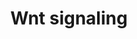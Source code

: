 ---
annotations:
- id: PW:0000201
  parent: signaling pathway
  type: Pathway Ontology
  value: Wnt signaling, canonical pathway
- id: PW:0000008
  parent: signaling pathway
  type: Pathway Ontology
  value: Wnt signaling pathway
authors:
- M.Lieberman
- MaintBot
- AlexanderPico
- MartijnVanIersel
- Khanspers
- Thomas
- Ewexler
- Zari
- Mkutmon
- Fehrhart
- Egonw
- DeSl
- Eweitz
communities:
- CPTAC
description: 'Wnt proteins are secreted morphogens that are required for basic developmental
  processes, such as cell-fate specification, progenitor-cell proliferation and the
  control of asymmetric cell division, in many different species and organs. There
  are at least three different Wnt pathways: the canonical pathway, the planar cell
  polarity (PCP) pathway and the Wnt/Ca2+ pathway. In the canonical Wnt pathway, the
  major effect of Wnt ligand binding to its receptor is the stabilization of cytoplasmic
  beta-catenin through inhibition of the bea-catenin degradation complex. Beta-catenin
  is then free to enter the nucleus and activate Wnt-regulated genes through its interaction
  with TCF (T-cell factor) family transcription factors and concomitant recruitment
  of coactivators. Planar cell polarity (PCP) signaling leads to the activation of
  the small GTPases RHOA (RAS homologue gene-family member A) and RAC1, which activate
  the stress kinase JNK (Jun N-terminal kinase) and ROCK (RHO-associated coiled-coil-containing
  protein kinase 1) and leads to remodelling of the cytoskeleton and changes in cell
  adhesion and motility. WNT-Ca2+ signalling is mediated through G proteins and phospholipases
  and leads to transient increases in cytoplasmic free calcium that subsequently activate
  the kinase PKC (protein kinase C) and CAMKII (calcium calmodulin mediated kinase
  II) and the phosphatase calcineurin.  Source: [http://www.genome.jp/kegg/pathway/hsa/hsa04310.html
  KEGG].  Proteins on this pathway have targeted assays available via the [https://assays.cancer.gov/available_assays?wp_id=WP428
  CPTAC Assay Portal]'
last-edited: 2021-05-07
ndex: 3bdd27c5-8b61-11eb-9e72-0ac135e8bacf
organisms:
- Homo sapiens
redirect_from:
- /index.php/Pathway:WP428
- /instance/WP428
revision: null
schema-jsonld:
- '@context': https://schema.org/
  '@id': https://wikipathways.github.io/pathways/WP428.html
  '@type': Dataset
  creator:
    '@type': Organization
    name: WikiPathways
  description: 'Wnt proteins are secreted morphogens that are required for basic developmental
    processes, such as cell-fate specification, progenitor-cell proliferation and
    the control of asymmetric cell division, in many different species and organs.
    There are at least three different Wnt pathways: the canonical pathway, the planar
    cell polarity (PCP) pathway and the Wnt/Ca2+ pathway. In the canonical Wnt pathway,
    the major effect of Wnt ligand binding to its receptor is the stabilization of
    cytoplasmic beta-catenin through inhibition of the bea-catenin degradation complex.
    Beta-catenin is then free to enter the nucleus and activate Wnt-regulated genes
    through its interaction with TCF (T-cell factor) family transcription factors
    and concomitant recruitment of coactivators. Planar cell polarity (PCP) signaling
    leads to the activation of the small GTPases RHOA (RAS homologue gene-family member
    A) and RAC1, which activate the stress kinase JNK (Jun N-terminal kinase) and
    ROCK (RHO-associated coiled-coil-containing protein kinase 1) and leads to remodelling
    of the cytoskeleton and changes in cell adhesion and motility. WNT-Ca2+ signalling
    is mediated through G proteins and phospholipases and leads to transient increases
    in cytoplasmic free calcium that subsequently activate the kinase PKC (protein
    kinase C) and CAMKII (calcium calmodulin mediated kinase II) and the phosphatase
    calcineurin.  Source: [http://www.genome.jp/kegg/pathway/hsa/hsa04310.html KEGG].  Proteins
    on this pathway have targeted assays available via the [https://assays.cancer.gov/available_assays?wp_id=WP428
    CPTAC Assay Portal]'
  keywords:
  - '26S Proteasome '
  - APC
  - AXIN1
  - CAMK2A
  - CAMK2B
  - CAMK2D
  - CAMK2G
  - CCND1
  - CCND2
  - CCND3
  - CER1
  - CHD8
  - CSNK1A1
  - CSNK1A1L
  - CSNK1E
  - CSNK2A1
  - CSNK2A2
  - CSNK2A3
  - CSNK2B
  - CTBP1
  - CTBP2
  - CTNNB1
  - CTNNBIP1
  - CXXC4
  - Ca2+
  - DAAM1
  - DAAM2
  - DKK1
  - DKK2
  - DKK4
  - DVL1
  - DVL2
  - DVL3
  - Degradation
  - FOSL1
  - FRAT1
  - FRAT2
  - FZD1
  - FZD10
  - FZD2
  - FZD3
  - FZD4
  - FZD5
  - FZD6
  - FZD7
  - FZD8
  - FZD9
  - Focal Adhesion
  - GPC4
  - GSK3B
  - INVS
  - JUN
  - KREM1
  - LEF1
  - LRP5
  - LRP6
  - MAP3K7
  - MAPK Signaling
  - MAPK10
  - MAPK8
  - MAPK9
  - MYC
  - NFATC1
  - NFATC2
  - NFATC3
  - NFATC4
  - NKD1
  - NKD2
  - NLK
  - NOTUM
  - PLAU
  - PLCB1
  - PLCB2
  - PLCB3
  - PLCB4
  - PORCN
  - PPP3CA
  - PPP3CB
  - PPP3CC
  - PPP3R1
  - PPP3R2
  - PRICKLE1
  - PRICKLE2
  - PRKCA
  - PRKCB
  - PRKCG
  - Pathway
  - RAC1
  - RHOA
  - ROCK2
  - ROR1
  - ROR2
  - RYK
  - SENP2
  - SERPINF1
  - SFRP1
  - SFRP2
  - SFRP4
  - SFRP5
  - SOST
  - SOX17
  - TCF7
  - TCF7L1
  - TCF7L2
  - VANGL1
  - VANGL2
  - WIF1
  - WNT1
  - WNT10A
  - WNT10B
  - WNT11
  - WNT16
  - WNT2
  - WNT2B
  - WNT3
  - WNT3A
  - WNT4
  - WNT5A
  - WNT5B
  - WNT6
  - WNT7A
  - WNT7B
  license: CC0
  name: Wnt signaling
seo: CreativeWork
title: Wnt signaling
wpid: WP428
---